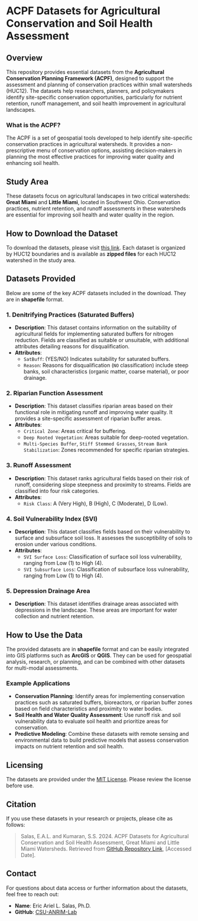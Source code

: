 # ACPF Datasets for Agricultural Conservation and Soil Health Assessment

## Overview

This repository provides essential datasets from the **Agricultural Conservation Planning Framework (ACPF)**, designed to support the assessment and planning of conservation practices within small watersheds (HUC12). The datasets help researchers, planners, and policymakers identify site-specific conservation opportunities, particularly for nutrient retention, runoff management, and soil health improvement in agricultural landscapes.

### What is the ACPF?

The ACPF is a set of geospatial tools developed to help identify site-specific conservation practices in agricultural watersheds. It provides a non-prescriptive menu of conservation options, assisting decision-makers in planning the most effective practices for improving water quality and enhancing soil health.

## Study Area

These datasets focus on agricultural landscapes in two critical watersheds: **Great Miami** and **Little Miami**, located in Southwest Ohio. Conservation practices, nutrient retention, and runoff assessments in these watersheds are essential for improving soil health and water quality in the region.

## How to Download the Dataset

To download the datasets, please visit [this link](https://csu-anrim-lab.github.io/Little-Miami-HUC12/). Each dataset is organized by HUC12 boundaries and is available as **zipped files** for each HUC12 watershed in the study area.

## Datasets Provided

Below are some of the key ACPF datasets included in the download.  They are in **shapefile** format.

### 1. Denitrifying Practices (Saturated Buffers)

- **Description**: This dataset contains information on the suitability of agricultural fields for implementing saturated buffers for nitrogen reduction. Fields are classified as suitable or unsuitable, with additional attributes detailing reasons for disqualification.
- **Attributes**:
  - `SatBuff`: (YES/NO) Indicates suitability for saturated buffers.
  - `Reason`: Reasons for disqualification (`NO` classification) include steep banks, soil characteristics (organic matter, coarse material), or poor drainage.

### 2. Riparian Function Assessment

- **Description**: This dataset classifies riparian areas based on their functional role in mitigating runoff and improving water quality. It provides a site-specific assessment of riparian buffer areas.
- **Attributes**:
  - `Critical Zone`: Areas critical for buffering.
  - `Deep Rooted Vegetation`: Areas suitable for deep-rooted vegetation.
  - `Multi-Species Buffer`, `Stiff Stemmed Grasses`, `Stream Bank Stabilization`: Zones recommended for specific riparian strategies.

### 3. Runoff Assessment

- **Description**: This dataset ranks agricultural fields based on their risk of runoff, considering slope steepness and proximity to streams. Fields are classified into four risk categories.
- **Attributes**:
  - `Risk Class`: A (Very High), B (High), C (Moderate), D (Low).

### 4. Soil Vulnerability Index (SVI)

- **Description**: This dataset classifies fields based on their vulnerability to surface and subsurface soil loss. It assesses the susceptibility of soils to erosion under various conditions.
- **Attributes**:
  - `SVI Surface Loss`: Classification of surface soil loss vulnerability, ranging from Low (1) to High (4).
  - `SVI Subsurface Loss`: Classification of subsurface loss vulnerability, ranging from Low (1) to High (4).

### 5. Depression Drainage Area

- **Description**: This dataset identifies drainage areas associated with depressions in the landscape. These areas are important for water collection and nutrient retention.

## How to Use the Data

The provided datasets are in **shapefile** format and can be easily integrated into GIS platforms such as **ArcGIS** or **QGIS**. They can be used for geospatial analysis, research, or planning, and can be combined with other datasets for multi-modal assessments.

### Example Applications

- **Conservation Planning**: Identify areas for implementing conservation practices such as saturated buffers, bioreactors, or riparian buffer zones based on field characteristics and proximity to water bodies.
- **Soil Health and Water Quality Assessment**: Use runoff risk and soil vulnerability data to evaluate soil health and prioritize areas for conservation.
- **Predictive Modeling**: Combine these datasets with remote sensing and environmental data to build predictive models that assess conservation impacts on nutrient retention and soil health.

## Licensing

The datasets are provided under the [MIT License](LICENSE). Please review the license before use.

## Citation

If you use these datasets in your research or projects, please cite as follows:

> Salas, E.A.L. and Kumaran, S.S. 2024. ACPF Datasets for Agricultural Conservation and Soil Health Assessment, Great Miami and Little Miami Watersheds. Retrieved from [GitHub Repository Link](https://csu-anrim-lab.github.io/Little-Miami-HUC12/), [Accessed Date].

## Contact

For questions about data access or further information about the datasets, feel free to reach out:

- **Name**: Eric Ariel L. Salas, Ph.D. 
- **GitHub**: [CSU-ANRIM-Lab](https://github.com/CSU-ANRIM-Lab)
